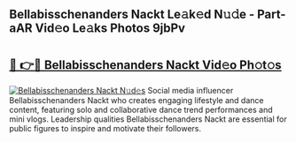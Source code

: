 ## Bellabisschenanders Nackt Le𝚊k𝚎d N𝚞𝚍e - Part-aAR Vid𝚎o Le𝚊ks Photos 9jbPv

# <h2><a href="http://fb5kqk.evod.top/?m=Bellabisschenanders+Nackt">🔗 👉🔴 Bellabisschenanders Nackt Vid𝚎o Ph𝚘t𝚘s</a></h2>

[![Bellabisschenanders Nackt N𝚞d𝚎s](https://i.imgur.com/8V9OHl7.gif)](http://fb5kqk.evod.top/?m=Bellabisschenanders+Nackt)
Social media influencer Bellabisschenanders Nackt who creates engaging lifestyle and dance content, featuring solo and collaborative dance trend performances and mini vlogs. Leadership qualities Bellabisschenanders Nackt are essential for public figures to inspire and motivate their followers. 
